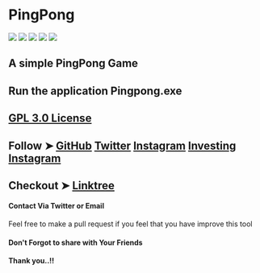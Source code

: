 # PingPong

![](https://img.shields.io/github/issues/MiChaelinzo/PingPong)
![](https://img.shields.io/github/forks/MiChaelinzo/PingPong)
![](https://img.shields.io/github/stars/MiChaelinzo/PingPong)
![](https://img.shields.io/github/license/MiChaelinzo/PingPong)
![](https://img.shields.io/twitter/url?url=https%3A%2F%2Fgithub.com%2FMiChaelinzo%2FPingPong%2F)

## A simple PingPong Game

## Run the application Pingpong.exe

##  [GPL 3.0 License](https://raw.githubusercontent.com/MiChaelinzo/PingPong/master/LICENSE)

## Follow ➤ [GitHub](https://github.com/MiChaelinzo) [Twitter](https://twitter.com/llmichaelinzoll) [Instagram](https://www.instagram.com/llmichaelinzoll21/) [Investing Instagram](https://www.instagram.com/fxcryptomaster/?hl=en)

## Checkout ➤ [Linktree](https://linktr.ee/MiChaelinzo)


#### Contact Via Twitter or Email

Feel free to make a pull request if you feel that you have improve this tool 

#### Don't Forgot to share with Your Friends 
#### Thank you..!!

